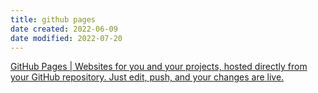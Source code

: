 ```yaml
---
title: github pages
date created: 2022-06-09
date modified: 2022-07-20
---
```


[GitHub Pages | Websites for you and your projects, hosted directly from your GitHub repository. Just edit, push, and your changes are live.](https://pages.github.com/)
